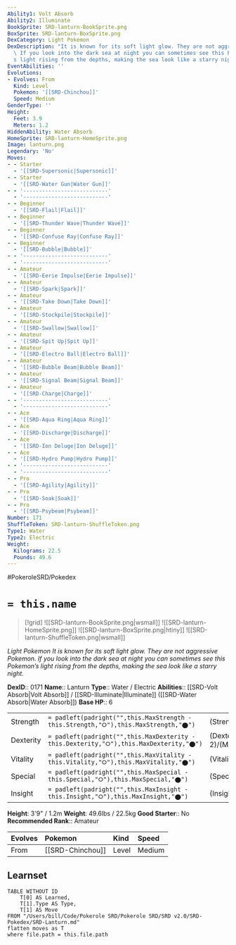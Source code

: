 ```yaml
---
Ability1: Volt Absorb
Ability2: Illuminate
BookSprite: SRD-lanturn-BookSprite.png
BoxSprite: SRD-lanturn-BoxSprite.png
DexCategory: Light Pokemon
DexDescription: "It is known for its soft light glow. They are not aggressive Pokemon.\
  \ If you look into the dark sea at night you can sometimes see this Pokemon\u2019\
  s light rising from the depths, making the sea look like a starry night."
EventAbilities: ''
Evolutions:
- Evolves: From
  Kind: Level
  Pokemon: '[[SRD-Chinchou]]'
  Speed: Medium
GenderType: ''
Height:
  Feet: 3.9
  Meters: 1.2
HiddenAbility: Water Absorb
HomeSprite: SRD-lanturn-HomeSprite.png
Image: lanturn.png
Legendary: 'No'
Moves:
- - Starter
  - '[[SRD-Supersonic|Supersonic]]'
- - Starter
  - '[[SRD-Water Gun|Water Gun]]'
- - '---------------------------'
  - '---------------------------'
- - Beginner
  - '[[SRD-Flail|Flail]]'
- - Beginner
  - '[[SRD-Thunder Wave|Thunder Wave]]'
- - Beginner
  - '[[SRD-Confuse Ray|Confuse Ray]]'
- - Beginner
  - '[[SRD-Bubble|Bubble]]'
- - '---------------------------'
  - '---------------------------'
- - Amateur
  - '[[SRD-Eerie Impulse|Eerie Impulse]]'
- - Amateur
  - '[[SRD-Spark|Spark]]'
- - Amateur
  - '[[SRD-Take Down|Take Down]]'
- - Amateur
  - '[[SRD-Stockpile|Stockpile]]'
- - Amateur
  - '[[SRD-Swallow|Swallow]]'
- - Amateur
  - '[[SRD-Spit Up|Spit Up]]'
- - Amateur
  - '[[SRD-Electro Ball|Electro Ball]]'
- - Amateur
  - '[[SRD-Bubble Beam|Bubble Beam]]'
- - Amateur
  - '[[SRD-Signal Beam|Signal Beam]]'
- - Amateur
  - '[[SRD-Charge|Charge]]'
- - '---------------------------'
  - '---------------------------'
- - Ace
  - '[[SRD-Aqua Ring|Aqua Ring]]'
- - Ace
  - '[[SRD-Discharge|Discharge]]'
- - Ace
  - '[[SRD-Ion Deluge|Ion Deluge]]'
- - Ace
  - '[[SRD-Hydro Pump|Hydro Pump]]'
- - '---------------------------'
  - '---------------------------'
- - Pro
  - '[[SRD-Agility|Agility]]'
- - Pro
  - '[[SRD-Soak|Soak]]'
- - Pro
  - '[[SRD-Psybeam|Psybeam]]'
Number: 171
ShuffleToken: SRD-lanturn-ShuffleToken.png
Type1: Water
Type2: Electric
Weight:
  Kilograms: 22.5
  Pounds: 49.6
---
```


#PokeroleSRD/Pokedex

# `= this.name`

> [!grid]
> ![[SRD-lanturn-BookSprite.png|wsmall]]
> ![[SRD-lanturn-HomeSprite.png]]
> ![[SRD-lanturn-BoxSprite.png|htiny]]
> ![[SRD-lanturn-ShuffleToken.png|wsmall]]


*Light Pokemon*
*It is known for its soft light glow. They are not aggressive Pokemon. If you look into the dark sea at night you can sometimes see this Pokemon’s light rising from the depths, making the sea look like a starry night.*

**DexID**:: 0171
**Name**:: Lanturn
**Type**:: Water / Electric
**Abilities**:: [[SRD-Volt Absorb|Volt Absorb]] / [[SRD-Illuminate|Illuminate]] ([[SRD-Water Absorb|Water Absorb]])
**Base HP**:: 6

|           |                                                                                        |                                          |
| --------- | -------------------------------------------------------------------------------------- | ---------------------------------------- |
| Strength  | `= padleft(padright("",this.MaxStrength - this.Strength,"⭘"),this.MaxStrength,"⬤")`    | (Strength::2)/(MaxStrength::4)   |
| Dexterity | `= padleft(padright("",this.MaxDexterity - this.Dexterity,"⭘"),this.MaxDexterity,"⬤")` | (Dexterity:: 2)/(MaxDexterity::4) |
| Vitality  | `= padleft(padright("",this.MaxVitality - this.Vitality,"⭘"),this.MaxVitality,"⬤")`    | (Vitality::2)/(MaxVitality::4)   |
| Special   | `= padleft(padright("",this.MaxSpecial - this.Special,"⭘"),this.MaxSpecial,"⬤")`       | (Special::2)/(MaxSpecial::5)     |
| Insight   | `= padleft(padright("",this.MaxInsight - this.Insight,"⭘"),this.MaxInsight,"⬤")`       | (Insight::2)/(MaxInsight::5)     |

**Height**: 3'9" / 1.2m
**Weight**: 49.6lbs / 22.5kg
**Good Starter**:: No
**Recommended Rank**:: Amateur

| Evolves   | Pokemon          | Kind   | Speed   |
|:----------|:-----------------|:-------|:--------|
| From      | [[SRD-Chinchou]] | Level  | Medium  |

## Learnset

```dataview
TABLE WITHOUT ID
    T[0] AS Learned,
    T[1].Type AS Type,
    T[1] AS Move
FROM "/Users/bill/Code/Pokerole SRD/Pokerole SRD/SRD v2.0/SRD-Pokedex/SRD-Lanturn.md"
flatten moves as T
where file.path = this.file.path
```
